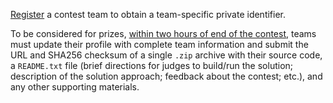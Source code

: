 [Register](/register.html) a contest team to obtain a team-specific private
identifier.

To be considered for prizes, [within two hours of end of the
contest](https://www.timeanddate.com/worldclock/fixedtime.html?msg=ICFP+Programming+Contest+2018+%28source+code+submission+deadline%29&iso=20180723T18),
teams must update their profile with complete team information and submit the
URL and SHA256 checksum of a single `.zip` archive with their source code, a
`README.txt` file (brief directions for judges to build/run the solution;
description of the solution approach; feedback about the contest; etc.), and any
other supporting materials.
